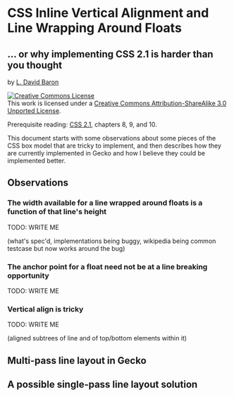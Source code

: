 # CSS Inline Vertical Alignment and Line Wrapping Around Floats #
## ... or why implementing CSS 2.1 is harder than you thought ##

by [L. David Baron](http://dbaron.org)

<a rel="license" href="http://creativecommons.org/licenses/by-sa/3.0/"><img alt="Creative Commons License" style="border-width:0" src="http://i.creativecommons.org/l/by-sa/3.0/80x15.png" /></a><br />This work is licensed under a <a rel="license" href="http://creativecommons.org/licenses/by-sa/3.0/">Creative Commons Attribution-ShareAlike 3.0 Unported License</a>.

Prerequisite reading: [CSS 2.1](http://www.w3.org/TR/CSS21/), chapters 8, 9, and 10.

This document starts with some observations about some pieces of the CSS box model that are tricky to implement, and then describes how they are currently implemented in Gecko and how I believe they could be implemented better.

## Observations ##

### The width available for a line wrapped around floats is a function of that line's height ###

TODO: WRITE ME

(what's spec'd, implementations being buggy, wikipedia being common testcase but now works around the bug)

### The anchor point for a float need not be at a line breaking opportunity ###

TODO: WRITE ME

### Vertical align is tricky ###

TODO: WRITE ME

(aligned subtrees of line and of top/bottom elements within it)

## Multi-pass line layout in Gecko ##

## A possible single-pass line layout solution ##
